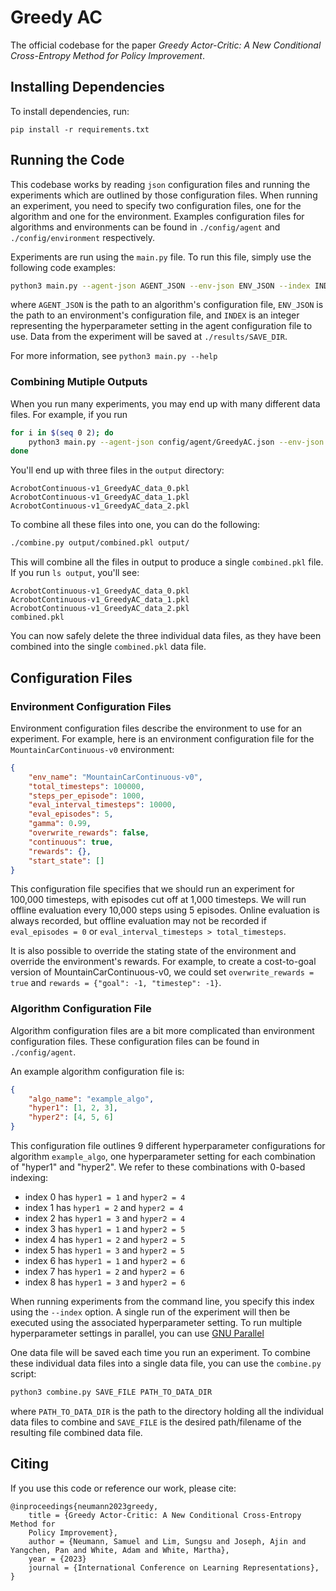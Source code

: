 # Greedy AC

The official codebase for the paper _Greedy Actor-Critic: A New Conditional
Cross-Entropy Method for Policy Improvement_.

## Installing Dependencies

To install dependencies, run:

```
pip install -r requirements.txt
```

## Running the Code

This codebase works by reading `json` configuration files and running the
experiments which are outlined by those configuration files. When running an
experiment, you need to specify two configuration files, one for the algorithm
and one for the environment. Examples configuration files for algorithms and
environments can be found in `./config/agent` and `./config/environment`
respectively.

Experiments are run using the `main.py` file. To run this file, simply use the
following code examples:

```bash
python3 main.py --agent-json AGENT_JSON --env-json ENV_JSON --index INDEX --save-dir SAVE_DIR
```

where `AGENT_JSON` is the path to an algorithm's configuration file, `ENV_JSON`
is the path to an environment's configuration file, and `INDEX` is an integer
representing the hyperparameter setting in the agent configuration file to use.
Data from the experiment will be saved at `./results/SAVE_DIR`.

For more information, see `python3 main.py --help`

### Combining Mutiple Outputs

When you run many experiments, you may end up with many different data files.
For example, if you run

```bash
for i in $(seq 0 2); do
	python3 main.py --agent-json config/agent/GreedyAC.json --env-json config/enviroment/AcrobotContinuous-v1.json --index 0 --save-dir "output"
done
```

You'll end up with three files in the `output` directory:

```
AcrobotContinuous-v1_GreedyAC_data_0.pkl
AcrobotContinuous-v1_GreedyAC_data_1.pkl
AcrobotContinuous-v1_GreedyAC_data_2.pkl
```

To combine all these files into one, you can do the following:

```bash
./combine.py output/combined.pkl output/
```

This will combine all the files in output to produce a single `combined.pkl`
file. If you run `ls output`, you'll see:

```
AcrobotContinuous-v1_GreedyAC_data_0.pkl
AcrobotContinuous-v1_GreedyAC_data_1.pkl
AcrobotContinuous-v1_GreedyAC_data_2.pkl
combined.pkl
```

You can now safely delete the three individual data files, as they have been
combined into the single `combined.pkl` data file.

## Configuration Files

### Environment Configuration Files

Environment configuration files describe the environment to use for an
experiment. For example, here is an environment configuration file for the
`MountainCarContinuous-v0` environment:

```json
{
    "env_name": "MountainCarContinuous-v0",
    "total_timesteps": 100000,
    "steps_per_episode": 1000,
    "eval_interval_timesteps": 10000,
    "eval_episodes": 5,
    "gamma": 0.99,
    "overwrite_rewards": false,
    "continuous": true,
    "rewards": {},
    "start_state": []
}
```

This configuration file specifies that we should run an experiment for 100,000
timesteps, with episodes cut off at 1,000 timesteps. We will run offline
evaluation every 10,000 steps using 5 episodes. Online evaluation is always
recorded, but offline evaluation may not be recorded if `eval_episodes = 0` or
`eval_interval_timesteps > total_timesteps`.

It is also possible to override the stating state of the environment and
override the environment's rewards. For example, to create a cost-to-goal
version of MountainCarContinuous-v0, we could set `overwrite_rewards = true`
and `rewards = {"goal": -1, "timestep": -1}`.

### Algorithm Configuration File

Algorithm configuration files are a bit more complicated than environment
configuration files. These configuration files can be found in
`./config/agent`.

An example algorithm configuration file is:

```json
{
    "algo_name": "example_algo",
    "hyper1": [1, 2, 3],
	"hyper2": [4, 5, 6]
}
```

This configuration file outlines 9 different hyperparameter configurations for
algorithm `example_algo`, one hyperparameter setting for each combination of
"hyper1" and "hyper2". We refer to these combinations with 0-based indexing:

- index 0 has `hyper1 = 1` and `hyper2 = 4`
- index 1 has `hyper1 = 2` and `hyper2 = 4`
- index 2 has `hyper1 = 3` and `hyper2 = 4`
- index 3 has `hyper1 = 1` and `hyper2 = 5`
- index 4 has `hyper1 = 2` and `hyper2 = 5`
- index 5 has `hyper1 = 3` and `hyper2 = 5`
- index 6 has `hyper1 = 1` and `hyper2 = 6`
- index 7 has `hyper1 = 2` and `hyper2 = 6`
- index 8 has `hyper1 = 3` and `hyper2 = 6`

When running experiments from the command line, you specify this index using
the `--index` option. A single run of the experiment will then be executed
using the associated hyperparameter setting. To run multiple hyperparameter
settings in parallel, you can use [GNU
Parallel](https://www.gnu.org/software/parallel/)

One data file will be saved each time you run an experiment. To combine these
individual data files into a single data file, you can use the `combine.py`
script:

```bash
python3 combine.py SAVE_FILE PATH_TO_DATA_DIR
```

where `PATH_TO_DATA_DIR` is the path to the directory holding all the
individual data files to combine and `SAVE_FILE` is the desired path/filename
of the resulting file combined data file.

## Citing

If you use this code or reference our work, please cite:
```
@inproceedings{neumann2023greedy,
	title = {Greedy Actor-Critic: A New Conditional Cross-Entropy Method for
	Policy Improvement},
	author = {Neumann, Samuel and Lim, Sungsu and Joseph, Ajin and Yangchen, Pan and White, Adam and White, Martha},
	year = {2023}
	journal = {International Conference on Learning Representations},
}
```
